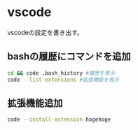 # vscode

vscodeの設定を書き出す。

## bashの履歴にコマンドを追加

```bash
cd && code .bash_history #履歴を表示
code --list-extensions #拡張機能を表示
```

## 拡張機能追加

```bash
code --install-extension hogehoge
```
